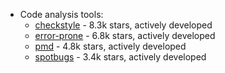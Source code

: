 * Code analysis tools:
  * [checkstyle](https://github.com/checkstyle/checkstyle) - 8.3k stars, actively developed
  * [error-prone](https://github.com/google/error-prone) - 6.8k stars, actively developed
  * [pmd](https://github.com/pmd/pmd) - 4.8k stars, actively developed
  * [spotbugs](https://github.com/spotbugs/spotbugs) - 3.4k stars, actively developed
